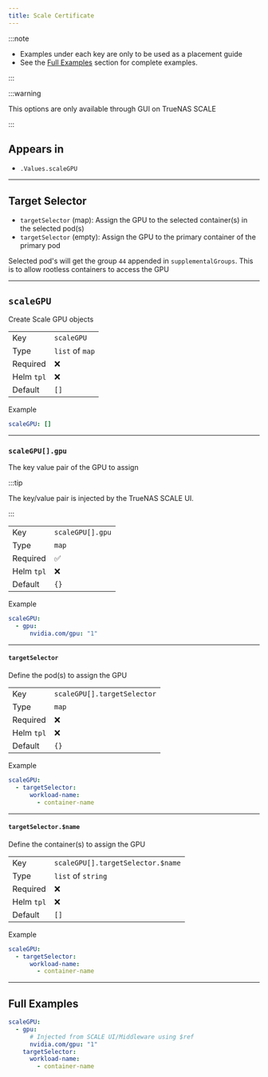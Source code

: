 ```yaml
---
title: Scale Certificate
---
```


:::note

- Examples under each key are only to be used as a placement guide
- See the [Full Examples](#full-examples) section for complete examples.

:::

:::warning

This options are only available through GUI on TrueNAS SCALE

:::

## Appears in

- `.Values.scaleGPU`

---

## Target Selector

- `targetSelector` (map): Assign the GPU to the selected container(s) in the selected pod(s)
- `targetSelector` (empty): Assign the GPU to the primary container of the primary pod

Selected pod's will get the group `44` appended in `supplementalGroups`. This is to allow rootless containers to access the GPU

---

## `scaleGPU`

Create Scale GPU objects

|            |                 |
| ---------- | --------------- |
| Key        | `scaleGPU`      |
| Type       | `list` of `map` |
| Required   | ❌              |
| Helm `tpl` | ❌              |
| Default    | `[]`            |

Example

```yaml
scaleGPU: []
```

---

### `scaleGPU[].gpu`

The key value pair of the GPU to assign

:::tip

The key/value pair is injected by the TrueNAS SCALE UI.

:::

|            |                  |
| ---------- | ---------------- |
| Key        | `scaleGPU[].gpu` |
| Type       | `map`            |
| Required   | ✅               |
| Helm `tpl` | ❌               |
| Default    | `{}`             |

Example

```yaml
scaleGPU:
  - gpu:
      nvidia.com/gpu: "1"
```

---

#### `targetSelector`

Define the pod(s) to assign the GPU

|            |                             |
| ---------- | --------------------------- |
| Key        | `scaleGPU[].targetSelector` |
| Type       | `map`                       |
| Required   | ❌                          |
| Helm `tpl` | ❌                          |
| Default    | `{}`                        |

Example

```yaml
scaleGPU:
  - targetSelector:
      workload-name:
        - container-name
```

---

#### `targetSelector.$name`

Define the container(s) to assign the GPU

|            |                                   |
| ---------- | --------------------------------- |
| Key        | `scaleGPU[].targetSelector.$name` |
| Type       | `list` of `string`                |
| Required   | ❌                                |
| Helm `tpl` | ❌                                |
| Default    | `[]`                              |

Example

```yaml
scaleGPU:
  - targetSelector:
      workload-name:
        - container-name
```

---

## Full Examples

```yaml
scaleGPU:
  - gpu:
      # Injected from SCALE UI/Middleware using $ref
      nvidia.com/gpu: "1"
    targetSelector:
      workload-name:
        - container-name
```
